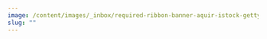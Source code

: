 ```yaml
---
image: /content/images/_inbox/required-ribbon-banner-aquir-istock-getty-images-plus-1218320673.png
slug: ""
---
```

